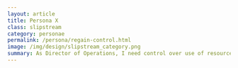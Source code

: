 ```yaml
---
layout: article
title: Persona X
class: slipstream
category: personae
permalink: /persona/regain-control.html
image: /img/design/slipstream_category.png
summary: As Director of Operations, I need control over use of resources & quicker reaction to changes in demand. How can SlipStream help me? 
---
```


